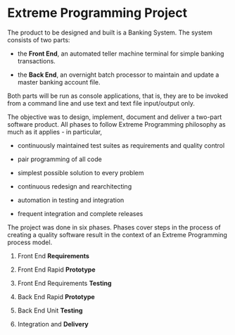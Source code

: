 # Extreme Programming Project

The product to be designed and built is a Banking System. The system consists of two parts:

* the **Front End**, an automated teller machine terminal for simple banking transactions.

* the **Back End**, an overnight batch processor to maintain and update a master banking account file.

Both parts will be run as console applications, that is, they are to be invoked from a command line and use text and text file input/output only.

The objective was to design, implement, document and
deliver a two-part software product. All phases to follow Extreme Programming philosophy as much as it applies - in particular,

* continuously maintained test suites as requirements and quality control

* pair programming of all code

* simplest possible solution to every problem

* continuous redesign and rearchitecting

* automation in testing and integration

* frequent integration and complete releases

The project was done in six phases.
Phases cover steps in the process of creating a quality software result in the context of an Extreme Programming process model.

1. Front End **Requirements**

2. Front End Rapid **Prototype**

3. Front End Requirements **Testing**

4. Back End Rapid **Prototype**

5. Back End Unit **Testing**

6. Integration and **Delivery**
